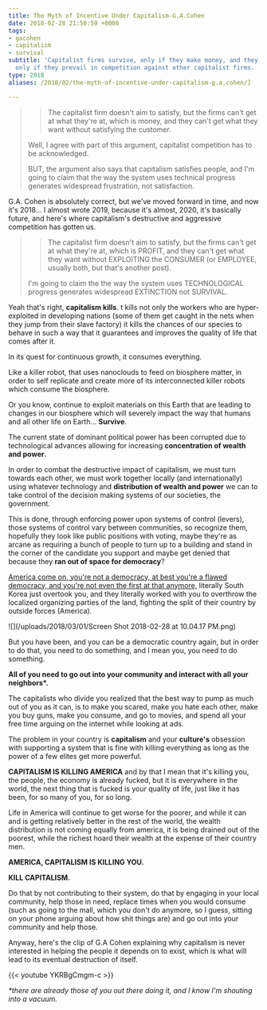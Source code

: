 ```yaml
---
title: The Myth of Incentive Under Capitalism-G.A.Cohen
date: 2018-02-28 21:50:59 +0000
tags:
- gacohen
- capitalism
- survival
subtitle: 'Capitalist firms survive, only if they make money, and they make money
  only if they prevail in competition against other capitalist firms. '
type: 2018
aliases: /2018/02/the-myth-of-incentive-under-capitalism-g.a.cohen/]

---
```

> > The capitalist firm doesn't aim to satisfy, but the firms can't get at what they're at, which is money, and they can't get what they want without satisfying the customer.
>
> Well, I agree with part of this argument, capitalist competition has to be acknowledged.
>
> BUT, the argument also says that capitalism satisfies people, and I'm going to claim that the way the system uses technical progress generates widespread frustration, not satisfaction.

G.A. Cohen is absolutely correct, but we've moved forward in time, and now it's 2018... I almost wrote 2019, because it's almost, 2020, it's basically future, and here's where capitalism's destructive and aggressive competition has gotten us.

> > The capitalist firm doesn't aim to satisfy, but the firms can't get at what they're at, which is PROFIT, and they can't get what they want without EXPLOITING the CONSUMER (or EMPLOYEE, usually both, but that's another post).
>
> I'm going to claim the the way the system uses TECHNOLOGICAL progress generates widespread EXTINCTION not SURVIVAL.

Yeah that's right, **capitalism kills**. t kills not only the workers who are hyper-exploited in developing nations (some of them get caught in the nets when they jump from their slave factory) it kills the chances of our species to behave in such a way that it guarantees and improves the quality of life that comes after it.

In its quest for continuous growth, it consumes everything.

Like a killer robot, that uses nanoclouds to feed on biosphere matter, in order to self replicate and create more of its interconnected killer robots which consume the biosphere.

Or you know, continue to exploit materials on this Earth that are leading to changes in our biosphere which will severely impact the way that humans and all other life on Earth... **Survive**.

The current state of dominant political power has been corrupted due to technological advances allowing for increasing **concentration of wealth and power**.

In order to combat the destructive impact of capitalism, we must turn towards each other, we must work together locally (and internationally) using whatever technology and **distribution of wealth and power** we can to take control of the decision making systems of our societies, the government.

This is done, through enforcing power upon systems of control (levers), those systems of control vary between communities, so recognize them, hopefully they look like public positions with voting, maybe they're as arcane as requiring a bunch of people to turn up to a building and stand in the corner of the candidate you support and maybe get denied that because they **ran out of space for democracy**?

[America come on, you're not a democracy, at best you're a flawed democracy, and you're not even the first at that anymore,](https://en.wikipedia.org/wiki/Democracy_Index#Democracy_Index_by_country_(2017) "America is a Flawed Democracy") literally South Korea just overtook you, and they literally worked with you to overthrow the localized organizing parties of the land, fighting the split of their country by outside forces (America).

![](/uploads/2018/03/01/Screen Shot 2018-02-28 at 10.04.17 PM.png)

But you have been, and you can be a democratic country again, but in order to do that, you need to do something, and I mean you, you need to do something.

**All of you need to go out into your community and interact with all your neighbors\*.**

The capitalists who divide you realized that the best way to pump as much out of you as it can, is to make you scared, make you hate each other, make you buy guns, make you consume, and go to movies, and spend all your free time arguing on the internet while looking at ads.

The problem in your country is **capitalism** and your **culture's** obsession with supporting a system that is fine with killing everything as long as the power of a few elites get more powerful.

**CAPITALISM IS KILLING AMERICA** and by that I mean that it's killing you, the people, the economy is already fucked, but it is everywhere in the world, the next thing that is fucked is your quality of life, just like it has been, for so many of you, for so long.

Life in America will continue to get worse for the poorer, and while it can and is getting relatively better in the rest of the world, the wealth distribution is not coming equally from america, it is being drained out of the poorest, while the richest hoard their wealth at the expense of their country men.

**AMERICA, CAPITALISM IS KILLING YOU.**

**KILL CAPITALISM.**

Do that by not contributing to their system, do that by engaging in your local community, help those in need, replace times when you would consume (such as going to the mall, which you don't do anymore, so I guess, sitting on your phone arguing about how shit things are) and go out into your community and help those.

Anyway, here's the clip of G.A Cohen explaining why capitalism is never interested in helping the people it depends on to exist, which is what will lead to its eventual destruction of itself.

{{< youtube YKRBgCmgm-c >}}

_\*there are already those of you out there doing it, and I know I'm shouting into a vacuum._
